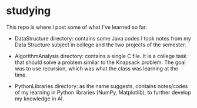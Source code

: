 # studying

This repo is where I post some of what I've learned so far.

+ DataStructure directory: contains some Java codes I took notes from my Data Structure subject in college and the two projects of the semester.

+ AlgorithmAnalysis directory: contains a single C file. It is a college task that should solve a problem similar to the Knapsack problem. The goal was to use recursion, which was what the class was learning at the time.

+ PythonLibraries directory: as the name suggests, contains notes/codes of my learning in Python libraries (NumPy, Matplotlib), to further develop my knowledge in AI.